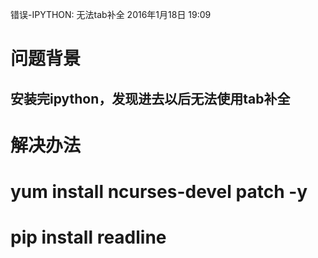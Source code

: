 错误-IPYTHON: 无法tab补全
2016年1月18日
19:09
 
问题背景
==================================
## 安装完ipython，发现进去以后无法使用tab补全
 
解决办法
===================================
# yum install ncurses-devel patch -y
# pip install readline
